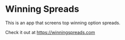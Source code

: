 # Winning Spreads

This is an app that screens top winning option spreads.

Check it out at https://winningspreads.com
